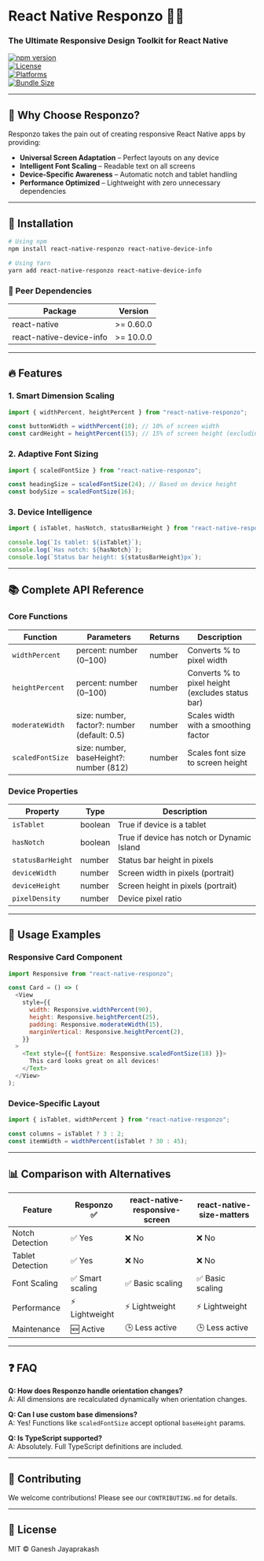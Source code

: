 # React Native Responzo 📱✨

### The Ultimate Responsive Design Toolkit for React Native

[![npm version](https://img.shields.io/npm/v/react-native-responzo?color=61dafb&logo=npm)](https://npmjs.com/package/react-native-responzo)  
[![License](https://img.shields.io/badge/license-MIT-brightgreen)](LICENSE)  
[![Platforms](https://img.shields.io/badge/platforms-Android%20%7C%20iOS-lightgrey)]()  
[![Bundle Size](https://img.shields.io/bundlephobia/minzip/react-native-responzo?label=size)]()

<!-- ![Responzo Hero Banner](./screenshots/banner.png)
*(Example screenshot showing responsive layouts across devices)* -->

---

## 🌟 Why Choose Responzo?

Responzo takes the pain out of creating responsive React Native apps by providing:

- **Universal Screen Adaptation** – Perfect layouts on any device
- **Intelligent Font Scaling** – Readable text on all screens
- **Device-Specific Awareness** – Automatic notch and tablet handling
- **Performance Optimized** – Lightweight with zero unnecessary dependencies

---

## 🚀 Installation

```bash
# Using npm
npm install react-native-responzo react-native-device-info

# Using Yarn
yarn add react-native-responzo react-native-device-info
```

### 🔗 Peer Dependencies

| Package                  | Version   |
| ------------------------ | --------- |
| react-native             | >= 0.60.0 |
| react-native-device-info | >= 10.0.0 |

---

## 🔥 Features

### 1. Smart Dimension Scaling

```js
import { widthPercent, heightPercent } from "react-native-responzo";

const buttonWidth = widthPercent(10); // 10% of screen width
const cardHeight = heightPercent(15); // 15% of screen height (excluding status bar)
```

### 2. Adaptive Font Sizing

```js
import { scaledFontSize } from "react-native-responzo";

const headingSize = scaledFontSize(24); // Based on device height
const bodySize = scaledFontSize(16);
```

### 3. Device Intelligence

```js
import { isTablet, hasNotch, statusBarHeight } from "react-native-responzo";

console.log(`Is tablet: ${isTablet}`);
console.log(`Has notch: ${hasNotch}`);
console.log(`Status bar height: ${statusBarHeight}px`);
```

---

## 📚 Complete API Reference

### Core Functions

| Function         | Parameters                                   | Returns | Description                                      |
| ---------------- | -------------------------------------------- | ------- | ------------------------------------------------ |
| `widthPercent`   | percent: number (0–100)                      | number  | Converts % to pixel width                        |
| `heightPercent`  | percent: number (0–100)                      | number  | Converts % to pixel height (excludes status bar) |
| `moderateWidth`  | size: number, factor?: number (default: 0.5) | number  | Scales width with a smoothing factor             |
| `scaledFontSize` | size: number, baseHeight?: number (812)      | number  | Scales font size to screen height                |

### Device Properties

| Property          | Type    | Description                                |
| ----------------- | ------- | ------------------------------------------ |
| `isTablet`        | boolean | True if device is a tablet                 |
| `hasNotch`        | boolean | True if device has notch or Dynamic Island |
| `statusBarHeight` | number  | Status bar height in pixels                |
| `deviceWidth`     | number  | Screen width in pixels (portrait)          |
| `deviceHeight`    | number  | Screen height in pixels (portrait)         |
| `pixelDensity`    | number  | Device pixel ratio                         |

---

## 🎨 Usage Examples

### Responsive Card Component

```js
import Responsive from "react-native-responzo";

const Card = () => (
  <View
    style={{
      width: Responsive.widthPercent(90),
      height: Responsive.heightPercent(25),
      padding: Responsive.moderateWidth(15),
      marginVertical: Responsive.heightPercent(2),
    }}
  >
    <Text style={{ fontSize: Responsive.scaledFontSize(18) }}>
      This card looks great on all devices!
    </Text>
  </View>
);
```

### Device-Specific Layout

```js
import { isTablet, widthPercent } from "react-native-responzo";

const columns = isTablet ? 3 : 2;
const itemWidth = widthPercent(isTablet ? 30 : 45);
```

---

## 📊 Comparison with Alternatives

| Feature          | Responzo ✅      | react-native-responsive-screen | react-native-size-matters |
| ---------------- | ---------------- | ------------------------------ | ------------------------- |
| Notch Detection  | ✅ Yes           | ❌ No                          | ❌ No                     |
| Tablet Detection | ✅ Yes           | ❌ No                          | ❌ No                     |
| Font Scaling     | ✅ Smart scaling | ✅ Basic scaling               | ✅ Basic scaling          |
| Performance      | ⚡ Lightweight   | ⚡ Lightweight                 | ⚡ Lightweight            |
| Maintenance      | 🆕 Active        | 🕒 Less active                 | 🕒 Less active            |

---

## ❓ FAQ

**Q: How does Responzo handle orientation changes?**  
A: All dimensions are recalculated dynamically when orientation changes.

**Q: Can I use custom base dimensions?**  
A: Yes! Functions like `scaledFontSize` accept optional `baseHeight` params.

**Q: Is TypeScript supported?**  
A: Absolutely. Full TypeScript definitions are included.

---

## 🤝 Contributing

We welcome contributions! Please see our `CONTRIBUTING.md` for details.

---

## 📜 License

MIT © Ganesh Jayaprakash
